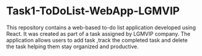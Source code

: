 # Task1-ToDoList-WebApp-LGMVIP
This repository contains a web-based to-do list application developed using React. It was created as part of a task assigned by LGMVIP company. The application allows users to add task ,track the completed task and delete the task helping them stay organized and productive. 







